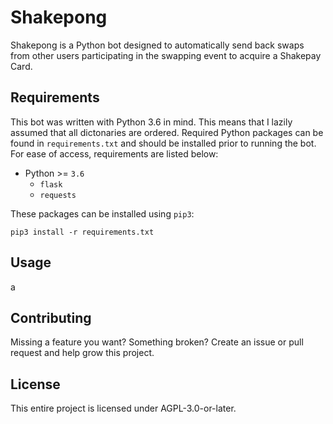 # Shakepong
Shakepong is a Python bot designed to automatically send back swaps from other users participating in the swapping event to acquire a Shakepay Card.

## Requirements
This bot was written with Python 3.6 in mind. This means that I lazily assumed that all dictonaries are ordered. Required Python packages can be found in `requirements.txt` and should be installed prior to running the bot. For ease of access, requirements are listed below:

- Python >= `3.6`
    - `flask`
    - `requests`

These packages can be installed using `pip3`:
```
pip3 install -r requirements.txt
```

## Usage
a

## Contributing
Missing a feature you want? Something broken? Create an issue or pull request and help grow this project.

## License
This entire project is licensed under AGPL-3.0-or-later.
